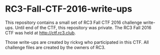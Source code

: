 # RC3-Fall-CTF-2016-write-ups
This repository contains a small set of RC3 Fall CTF 2016 challenge write-ups. Until end of the CTF, this repository was private. The RC3 Fall 2016 CTF was held at http://ctf.rc3.club.

Those write-ups are created by rickvg who participated in this CTF. All challenge files are created by the owners of RC3.
